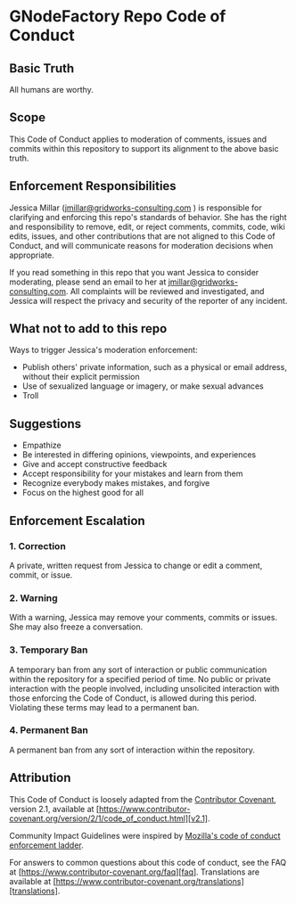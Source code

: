 # GNodeFactory Repo Code of Conduct

## Basic Truth

All humans are worthy.

## Scope

This Code of Conduct applies to moderation of comments, issues and commits within
this repository to support its alignment to the above basic truth.

## Enforcement Responsibilities

Jessica Millar ([jmillar@gridworks-consulting.com](mailto:jmillar@gridworks-consulting.com) )
is responsible for clarifying and enforcing this repo's standards of
behavior. She has the right and responsibility to remove, edit, or reject
comments, commits, code, wiki edits, issues, and other contributions that are
not aligned to this Code of Conduct, and will communicate reasons for moderation
decisions when appropriate.

If you read something in this repo that you want Jessica to consider moderating, please
send an email to her at [jmillar@gridworks-consulting.com](mailto:jmillar@gridworks-consulting.com).
All complaints will be reviewed and investigated, and Jessica will respect
the privacy and security of the reporter of any incident.

## What not to add to this repo

Ways to trigger Jessica's moderation enforcement:

- Publish others' private information, such as a physical or email address,
  without their explicit permission
- Use of sexualized language or imagery, or make sexual advances
- Troll

## Suggestions

- Empathize
- Be interested in differing opinions, viewpoints, and experiences
- Give and accept constructive feedback
- Accept responsibility for your mistakes and learn from them
- Recognize everybody makes mistakes, and forgive
- Focus on the highest good for all

## Enforcement Escalation

### 1. Correction

A private, written request from Jessica to change or edit a comment, commit, or issue.

### 2. Warning

With a warning, Jessica may remove your comments, commits or issues. She may also
freeze a conversation.

### 3. Temporary Ban

A temporary ban from any sort of interaction or public
communication within the repository for a specified period of time. No public or
private interaction with the people involved, including unsolicited interaction
with those enforcing the Code of Conduct, is allowed during this period.
Violating these terms may lead to a permanent ban.

### 4. Permanent Ban

A permanent ban from any sort of interaction within the repository.

## Attribution

This Code of Conduct is loosely adapted from the [Contributor Covenant][homepage],
version 2.1, available at
[https://www.contributor-covenant.org/version/2/1/code_of_conduct.html][v2.1].

Community Impact Guidelines were inspired by
[Mozilla's code of conduct enforcement ladder][mozilla coc].

For answers to common questions about this code of conduct, see the FAQ at
[https://www.contributor-covenant.org/faq][faq]. Translations are available at
[https://www.contributor-covenant.org/translations][translations].

[homepage]: https://www.contributor-covenant.org
[v2.1]: https://www.contributor-covenant.org/version/2/1/code_of_conduct.html
[mozilla coc]: https://github.com/mozilla/diversity
[faq]: https://www.contributor-covenant.org/faq
[translations]: https://www.contributor-covenant.org/translations
